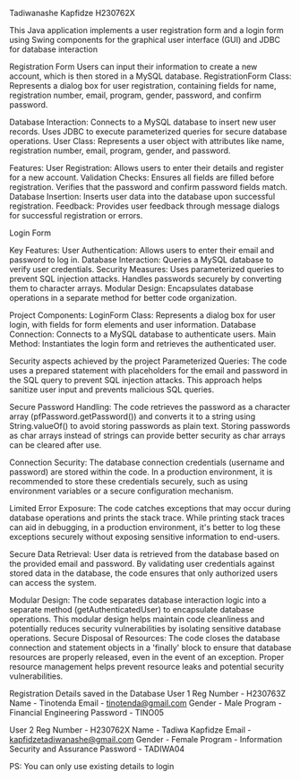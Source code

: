 Tadiwanashe Kapfidze
H230762X

This Java application implements a user registration form and a login form using Swing components for the graphical user interface (GUI) and JDBC for database interaction

Registration Form
Users can input their information to create a new account, which is then stored in a MySQL database.
RegistrationForm Class: Represents a dialog box for user registration, containing fields for name, registration number, email, program, gender, password, and confirm password.

Database Interaction:
Connects to a MySQL database to insert new user records.
Uses JDBC to execute parameterized queries for secure database operations.
User Class: Represents a user object with attributes like name, registration number, email, program, gender, and password.

Features:
User Registration: Allows users to enter their details and register for a new account.
Validation Checks:
Ensures all fields are filled before registration.
Verifies that the password and confirm password fields match.
Database Insertion:
Inserts user data into the database upon successful registration.
Feedback:
Provides user feedback through message dialogs for successful registration or errors.

Login Form

Key Features:
User Authentication: Allows users to enter their email and password to log in.
Database Interaction: Queries a MySQL database to verify user credentials.
Security Measures:
Uses parameterized queries to prevent SQL injection attacks.
Handles passwords securely by converting them to character arrays.
Modular Design: Encapsulates database operations in a separate method for better code organization.

Project Components:
LoginForm Class: Represents a dialog box for user login, with fields for form elements and user information.
Database Connection: Connects to a MySQL database to authenticate users.
Main Method: Instantiates the login form and retrieves the authenticated user.

Security aspects achieved by the project
Parameterized Queries:
The code uses a prepared statement with placeholders for the email and password in the SQL query to prevent SQL injection attacks. This approach helps sanitize user input and prevents malicious SQL queries.

Secure Password Handling:
The code retrieves the password as a character array (pfPassword.getPassword()) and converts it to a string using String.valueOf() to avoid storing passwords as plain text. Storing passwords as char arrays instead of strings can provide better security as char arrays can be cleared after use.

Connection Security:
The database connection credentials (username and password) are stored within the code. In a production environment, it is recommended to store these credentials securely, such as using environment variables or a secure configuration mechanism.

Limited Error Exposure:
The code catches exceptions that may occur during database operations and prints the stack trace. While printing stack traces can aid in debugging, in a production environment, it's better to log these exceptions securely without exposing sensitive information to end-users.

Secure Data Retrieval:
User data is retrieved from the database based on the provided email and password. By validating user credentials against stored data in the database, the code ensures that only authorized users can access the system.

Modular Design:
The code separates database interaction logic into a separate method (getAuthenticatedUser) to encapsulate database operations. This modular design helps maintain code cleanliness and potentially reduces security vulnerabilities by isolating sensitive database operations.
Secure Disposal of Resources:
The code closes the database connection and statement objects in a 'finally' block to ensure that database resources are properly released, even in the event of an exception. Proper resource management helps prevent resource leaks and potential security vulnerabilities.
 
Registration Details saved in the Database
User 1
Reg Number - H230763Z
Name - Tinotenda
Email - tinotenda@gmail.com
Gender - Male
Program - Financial Engineering
Password - TINO05

User 2
Reg Number - H230762X
Name - Tadiwa Kapfidze
Email - kapfidzetadiwanashe@gmail.com
Gender - Female
Program - Information Security and Assurance
Password - TADIWA04

PS: You can only use existing details to login

